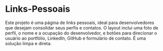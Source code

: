 # Links-Pessoais
Este projeto é uma página de links pessoais, ideal para desenvolvedores que desejam consolidar seus perfis e contatos. O layout inclui uma foto de perfil, o nome e a ocupação do desenvolvedor, e botões para direcionar o usuário ao portfólio, LinkedIn, GitHub e formulário de contato. É uma solução limpa e direta.
